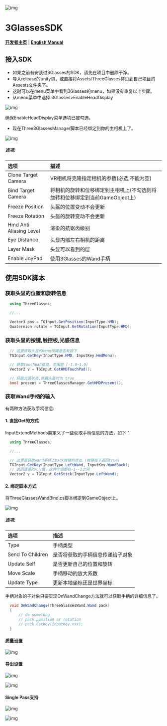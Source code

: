![img](./README/icon.png)

# 3GlassesSDK

**[开发者主页](http://dev.vrshow.com/)** | **[English Manual](./README.md)**

## 接入SDK

- 如果之前有安装过3Glasses的SDK，请先在项目中删除干净。
- 导入release的unity包，或直接将Assets/ThreeGlasses拷贝到自己项目的Assests文件夹下。
- 这时可以在menu菜单中看到3Glasses的menu，如果没有重复以上步骤。
- 从menu菜单中选择 3Glasses>EnableHeadDisplay

![img](./README/EnableHeadDisplay.png)

确保EnableHeadDisplay菜单选项已被勾选。

- 现在Three3GlassesManager脚本已经绑定到你的主相机上了。

![img](./README/TreeGlassesCameraProperty.png)

##### 选项:

| 选项                    | 描述                                                                    |
| :---------------------- | :--------------------------------------------------------------------- |
| Clone Target Camera     | VR相机将克隆指定相机的参数(必选,不能为空)                                 |
| Bind Target Camera      | 将相机的旋转和位移绑定到主相机上(不勾选则将旋转和位移绑定到当前GameObject上) |
| Freeze Position         | 头盔的位置变动不会更新                                                   |
| Freeze Rotation         | 头盔的旋转变动不会更新                                                   |
| Hmd Anti Aliasing Level | 渲染的抗锯齿级别                                                        |
| Eye Distance            | 头显内部左右相机的距离                                                   |
| Layer Mask              | 头显可以看到的层                                                        |
| Enable JoyPad           | 使用3Glasses的Wand手柄                                                 |

## 使用SDK脚本

### 获取头显的位置和旋转信息

```csharp
  using ThreeGlasses;

  //...

  Vector3 pos = TGInput.GetPosition(InputType.HMD);
  Quaternion rotate = TGInput.GetRotation(InputType.HMD);
```

### 获取头显的按键,触控板,光感信息

```csharp
  // 这里获取头显的menu按键是否有按下
  TGInput.GetKey(InputType.HMD, InputKey.HmdMenu);

  // 获取touchpad信息，范围是 [-1.0~1.0]
  Vector2 v = TGInput.GetHMDTouchPad();

  // 获取光感状态,佩戴头盔时为 true
  bool present = ThreeGlassesManager.GetHMDPresent();
```

### 获取Wand手柄的输入

  有两种方法获取手柄信息:

#### 1. 直接Get的方式

InputExtendMethods类定义了一些获取手柄信息的方法，如下：

```csharp
  using ThreeGlasses;

  //...

  // 这里是获取wand手柄上back按键的状态 (按键按下返回true)
  TGInput.GetKey(InputType.LeftWand, InputKey.WandBack);
  // 返回遥感的x,y值，这两个值都在-1--1之间
  Vector2 v = TGInput.GetStick(InputType.LeftWand);
```

#### 2. 绑定脚本方式

将ThreeGlassesWandBind.cs脚本绑定到GameObject上。

![img](./README/TreeGlassesWandBindProperty.png)

##### 选项:

| 选项             | 描述                             |
| :--------------- | :------------------------------ |
| Type             | 手柄类型                         |
| Send To Children | 是否将获取的手柄信息传递给子对象   |
| Update Self      | 是否更新自己的位置和旋转          |
| Move Scale       | 手柄移动的放大系数               |
| Update Type      | 更新本地坐标还是世界坐标          |


手柄对象的子对象只要实现OnWandChange方法就可以获取手柄的详细信息了。

```csharp
  void OnWandChange(ThreeGlassesWand.Wand pack)
  {
      // do somethng
      // pack.position or rotation
      // pack.GetKey(InputKey.xxx);
  }
```

#### 质量设置

![img](./README/QualitySettings.png)

#### 导出设置

![img](./README/PlayerSetting1.png)

![img](./README/PlayerSetting2.png)

#### Single Pass支持

![img](./README/single_pass.png)

![img](./README/single_pass2.png)
